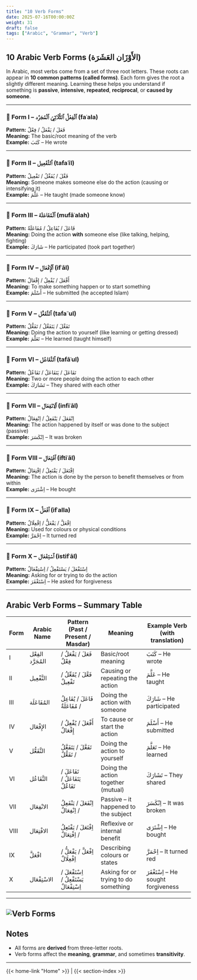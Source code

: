 ```yaml
---
title: "10 Verb Forms"
date: 2025-07-16T00:00:00Z
weight: 31
draft: false
tags: ["Arabic", "Grammar", "Verb"]
---
```


## 10 Arabic Verb Forms (الأَوْزَان العَشَرَة)

In Arabic, most verbs come from a set of three root letters. These roots can appear in **10 common patterns (called forms)**. Each form gives the root a slightly different meaning. Learning these helps you understand if something is **passive**, **intensive**, **repeated**, **reciprocal**, or **caused by someone**.

---

### 🔹 Form I – ٱلْفِعْلُ ٱلثُّلَاثِيّ ٱلْمُجَرَّد (faʿala)

**Pattern:** فَعَلَ / يَفْعَلُ / فِعْلٌ  
**Meaning:** The basic/root meaning of the verb  
**Example:** كَتَبَ – He wrote

---

### 🔹 Form II – ٱلتَّفْعِيل (tafaʿīl)

**Pattern:** فَعَّلَ / يُفَعِّلُ / تَفْعِيلٌ  
**Meaning:** Someone makes someone else do the action (causing or intensifying it)  
**Example:** عَلَّمَ – He taught (made someone know)

---

### 🔹 Form III – ٱلْمُفَاعَلَة (mufāʿalah)

**Pattern:** فَاعَلَ / يُفَاعِلُ / مُفَاعَلَةٌ  
**Meaning:** Doing the action **with** someone else (like talking, helping, fighting)  
**Example:** شَارَكَ – He participated (took part together)

---

### 🔹 Form IV – ٱلْإِفْعَال (ifʿāl)

**Pattern:** أَفْعَلَ / يُفْعِلُ / إِفْعَالٌ  
**Meaning:** To make something happen or to start something  
**Example:** أَسْلَمَ – He submitted (he accepted Islam)

---

### 🔹 Form V – ٱلتَّفَعُّل (tafaʿʿul)

**Pattern:** تَفَعَّلَ / يَتَفَعَّلُ / تَفَعُّلٌ  
**Meaning:** Doing the action to yourself (like learning or getting dressed)  
**Example:** تَعَلَّمَ – He learned (taught himself)

---

### 🔹 Form VI – ٱلتَّفَاعُل (tafāʿul)

**Pattern:** تَفَاعَلَ / يَتَفَاعَلُ / تَفَاعُلٌ  
**Meaning:** Two or more people doing the action to each other  
**Example:** تَشَارَكَ – They shared with each other

---

### 🔹 Form VII – ٱلِانْفِعَال (infiʿāl)

**Pattern:** اِنْفَعَلَ / يَنْفَعِلُ / اِنْفِعَالٌ  
**Meaning:** The action happened by itself or was done to the subject (passive)  
**Example:** اِنْكَسَرَ – It was broken

---

### 🔹 Form VIII – ٱفْتِعَال (iftiʿāl)

**Pattern:** اِفْتَعَلَ / يَفْتَعِلُ / اِفْتِعَالٌ  
**Meaning:** The action is done by the person to benefit themselves or from within  
**Example:** اِشْتَرَى – He bought

---

### 🔹 Form IX – ٱفْعَلَّ (ifʿalla)

**Pattern:** اِفْعَلَّ / يَفْعَلُّ / اِفْعِلَالٌ  
**Meaning:** Used for colours or physical conditions  
**Example:** اِحْمَرَّ – It turned red

---

### 🔹 Form X – ٱسْتِفْعَال (istifʿāl)

**Pattern:** اِسْتَفْعَلَ / يَسْتَفْعِلُ / اِسْتِفْعَالٌ  
**Meaning:** Asking for or trying to do the action  
**Example:** اِسْتَغْفَرَ – He asked for forgiveness

---

## Arabic Verb Forms – Summary Table

| Form | Arabic Name          | Pattern (Past / Present / Masdar)               | Meaning                          | Example Verb (with translation)     |
|------|----------------------|--------------------------------------------------|------------------------------------------|--------------------------------------|
| I    | الفِعْل المُجَرَّد     | فَعَلَ / يَفْعَلُ / فِعْلٌ                      | Basic/root meaning                       | كَتَبَ – He wrote                    |
| II   | التَّفْعِيل           | فَعَّلَ / يُفَعِّلُ / تَفْعِيلٌ                 | Causing or repeating the action          | عَلَّمَ – He taught                  |
| III  | المُفَاعَلَة           | فَاعَلَ / يُفَاعِلُ / مُفَاعَلَةٌ               | Doing the action with someone            | شَارَكَ – He participated           |
| IV   | الإِفْعَال            | أَفْعَلَ / يُفْعِلُ / إِفْعَالٌ                 | To cause or start the action             | أَسْلَمَ – He submitted              |
| V    | التَّفَعُّل           | تَفَعَّلَ / يَتَفَعَّلُ / تَفَعُّلٌ             | Doing the action to yourself             | تَعَلَّمَ – He learned              |
| VI   | التَّفَاعُل           | تَفَاعَلَ / يَتَفَاعَلُ / تَفَاعُلٌ             | Doing the action together (mutual)       | تَشَارَكَ – They shared             |
| VII  | الانْفِعَال           | اِنْفَعَلَ / يَنْفَعِلُ / اِنْفِعَالٌ           | Passive – it happened to the subject     | اِنْكَسَرَ – It was broken           |
| VIII | الافْتِعَال           | اِفْتَعَلَ / يَفْتَعِلُ / اِفْتِعَالٌ           | Reflexive or internal benefit            | اِشْتَرَى – He bought               |
| IX   | افْعَلَّ              | اِفْعَلَّ / يَفْعَلُّ / اِفْعِلَالٌ             | Describing colours or states             | اِحْمَرَّ – It turned red           |
| X    | الاسْتِفْعَال         | اِسْتَفْعَلَ / يَسْتَفْعِلُ / اِسْتِفْعَالٌ     | Asking for or trying to do something     | اِسْتَغْفَرَ – He sought forgiveness |

---
![Verb Forms](/images/arabic/verbForms-10.jpg)
---
## Notes

- All forms are **derived** from three-letter roots.
- Verb forms affect the **meaning**, **grammar**, and sometimes **transitivity**.

---
{{< home-link "Home" >}} | {{< section-index >}}  
